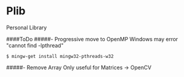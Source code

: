 # Plib
Personal Library

####ToDo
#####- Progressive move to OpenMP
Windows may error "cannot find -lpthread" 

    $ mingw-get install mingw32-pthreads-w32
    
#####- Remove Array
Only useful for Matrices -> OpenCV


